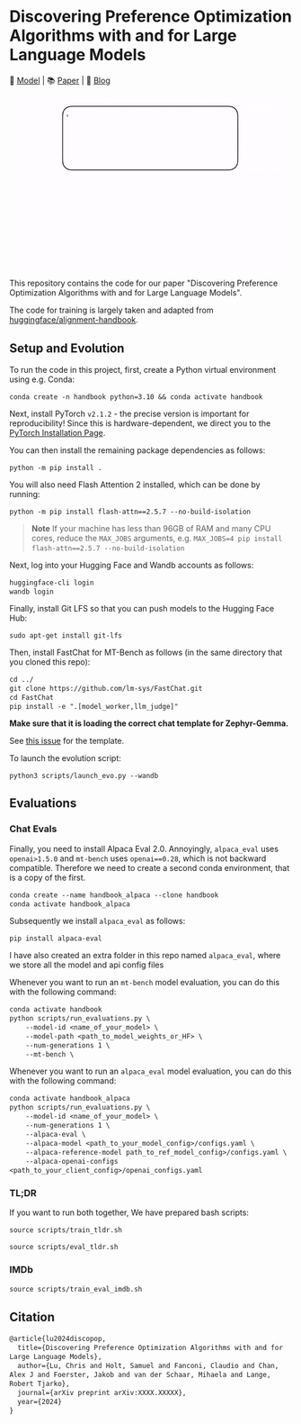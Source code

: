 # Discovering Preference Optimization Algorithms with and for Large Language Models

🤗 [Model](https://huggingface.co/SakanaAI/DiscoPOP-zephyr-7b-gemma) | 📚 [Paper](https://arxiv.org/abs/2403.13187) | 📝 [Blog](https://sakana.ai/)


<div align="center">
<img src="./assets/method.gif" alt="Method" title="method">
</div>

This repository contains the code for our paper "Discovering Preference Optimization Algorithms with and for Large Language Models".

The code for training is largely taken and adapted from [huggingface/alignment-handbook](https://github.com/huggingface/alignment-handbook/tree/main).

## Setup and Evolution

To run the code in this project, first, create a Python virtual environment using e.g. Conda:

```shell
conda create -n handbook python=3.10 && conda activate handbook
```

Next, install PyTorch `v2.1.2` - the precise version is important for reproducibility! Since this is hardware-dependent, we
direct you to the [PyTorch Installation Page](https://pytorch.org/get-started/locally/).

You can then install the remaining package dependencies as follows:

```shell
python -m pip install .
```

You will also need Flash Attention 2 installed, which can be done by running:

```shell
python -m pip install flash-attn==2.5.7 --no-build-isolation
```

> **Note**
> If your machine has less than 96GB of RAM and many CPU cores, reduce the `MAX_JOBS` arguments, e.g. `MAX_JOBS=4 pip install flash-attn==2.5.7 --no-build-isolation`

Next, log into your Hugging Face and Wandb accounts as follows:

```shell
huggingface-cli login
wandb login
```

Finally, install Git LFS so that you can push models to the Hugging Face Hub:

```shell
sudo apt-get install git-lfs
```

Then, install FastChat for MT-Bench as follows (in the same directory that you cloned this repo):

```shell
cd ../
git clone https://github.com/lm-sys/FastChat.git
cd FastChat
pip install -e ".[model_worker,llm_judge]"
```

**Make sure that it is loading the correct chat template for Zephyr-Gemma.**

See [this issue](https://github.com/huggingface/alignment-handbook/issues/148) for the template.

To launch the evolution script:

```shell
python3 scripts/launch_evo.py --wandb
```
## Evaluations

### Chat Evals

Finally, you need to install Alpaca Eval 2.0.
Annoyingly, `alpaca_eval` uses `openai>1.5.0` and `mt-bench` uses `openai==0.28`, which is not backward compatible. Therefore we need to create a second conda environment, that is a copy of the first. 
```shell
conda create --name handbook_alpaca --clone handbook
conda activate handbook_alpaca
```

Subsequently we install `alpaca_eval` as follows:

```shell
pip install alpaca-eval
```
I have also created an extra folder in this repo named `alpaca_eval`, where we store all the model and api config files

Whenever you want to run an `mt-bench` model evaluation, you can do this with the following command:
```shell
conda activate handbook
python scripts/run_evaluations.py \
    --model-id <name_of_your_model> \
    --model-path <path_to_model_weights_or_HF> \
    --num-generations 1 \
    --mt-bench \
```

Whenever you want to run an `alpaca_eval` model evaluation, you can do this with the following command:
```shell
conda activate handbook_alpaca
python scripts/run_evaluations.py \
    --model-id <name_of_your_model> \
    --num-generations 1 \
    --alpaca-eval \
    --alpaca-model <path_to_your_model_config>/configs.yaml \
    --alpaca-reference-model path_to_ref_model_config>/configs.yaml \
    --alpaca-openai-configs <path_to_your_client_config>/openai_configs.yaml
```

### TL;DR
If you want to run both together, We have prepared bash scripts:
```shell
source scripts/train_tldr.sh 
```

```shell
source scripts/eval_tldr.sh 
```

### IMDb
```shell
source scripts/train_eval_imdb.sh 
```

## Citation

```
@article{lu2024discopop,
  title={Discovering Preference Optimization Algorithms with and for Large Language Models},
  author={Lu, Chris and Holt, Samuel and Fanconi, Claudio and Chan, Alex J and Foerster, Jakob and van der Schaar, Mihaela and Lange, Robert Tjarko},
  journal={arXiv preprint arXiv:XXXX.XXXXX},
  year={2024}
}
```